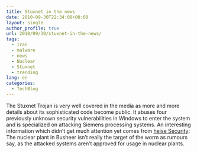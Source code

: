 ```yaml
---
title: Stuxnet in the news
date: 2010-09-30T22:34:00+00:00
layout: single
author_profile: true
url: 2010/09/30/stuxnet-in-the-news/
tags:
  - Iran
  - malware
  - news
  - Nuclear
  - Stuxnet
  - trending
lang: en
categories: 
  - TechBlog
---
```

The Stuxnet Trojan is very well covered in the media as more and more details about its sophisticated code become public. It abuses four previously unknown security vulnerabilities in Windows to enter the system and is specialized on attacking Siemens processing systems. An interesting information which didn’t get much attention yet comes from [heise Security](http://www.h-online.com/security/news/item/Stuxnet-brings-more-new-tricks-to-cyberwar-1098810.html): The nuclear plant in Busheer isn’t really the target of the worm as rumours say, as the attacked systems aren’t approved for usage in nuclear plants.
